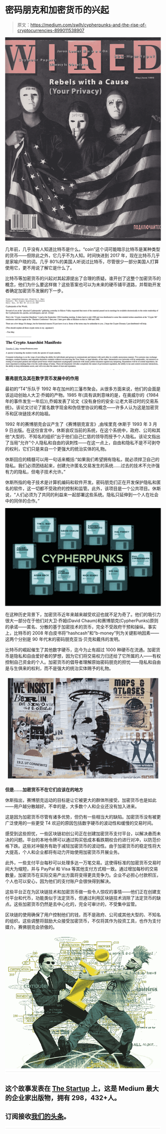 # 密码朋克和加密货币的兴起

> 原文：<https://medium.com/swlh/cypherpunks-and-the-rise-of-cryptocurrencies-899011538907>

![](img/f19e7da25dfbe583b303c24915461ed5.png)

几年前，几乎没有人知道比特币是什么。“coin”这个词可能暗示比特币是某种类型的货币——但除此之外，它几乎不为人知。时间快进到 2017 年，现在比特币几乎是家喻户晓的词。几乎 80%的美国人听说过比特币，尽管很少一部分美国人打算使用它，更不用说了解它是什么了。

比特币等加密货币的兴起对其起源提出了合理的质疑。谁开创了这整个加密货币的概念，他们为什么要这样做？这些答案也可以为未来的硬币铺平道路，并帮助开发者确定加密货币发展的下一步。

![](img/8adf17dce57cea3807287b794b3929a9.png)

**塞弗朋克及其在数字货币发展中的作用**

最初的“T4”乐队于 1992 年在加州的三藩市聚会。从很多方面来说，他们的会面是该运动创始人大卫·乔姆的产物。1985 年(具有讽刺意味的是，在奥威尔的《1984 年的事件发生一年后》),乔姆发表了论文《没有身份的安全:让老大哥过时的交易系统》。该论文讨论了匿名数字现金和伪信誉协议的概念——许多人认为这是加密货币和区块链技术的始祖。

1992 年的赛博朋克会议产生了《赛博朋克宣言》,由埃里克·休斯于 1993 年 3 月 9 日出版。在这份宣言中，休斯哀叹当前的系统，在这个系统中，政府、公司和其他“大型的、不知名的组织”出于他们自己仁慈的领导而授予个人隐私。该论文指出了当局“允许”个人隐私和自由的讽刺性——在这一点上，自由和隐私不是不可剥夺的权利，它们只是来自一个更强大的统治实体的礼物。

休斯回应的精髓可以用一句话来概括:“如果我们希望拥有隐私，就必须捍卫自己的隐私。我们必须团结起来，创建允许匿名交易发生的系统……过去的技术不允许强有力的隐私，但电子技术允许。”

休斯所指的电子技术是计算机编码和软件开发。密码朋克们正在开发保护隐私和匿名的软件，这一切都不受政府的控制和监管。此外，该项目是一个公共项目。休斯说，“人们必须为了共同的利益来一起部署这些系统。隐私只延伸到一个人在社会中的同伴的合作。”

![](img/d6802d92ae10a48edeaf0591e4851dde.png)

在这种历史背景下，加密货币近年来越来越受欢迎也就不足为奇了。他们的吸引力很大一部分在于他们对大卫·乔姆(David Chaum)和赛博朋克(CypherPunks)原则的承诺——匿名、分散的基于加密技术的货币，完全不受政府干预和操纵。事实上，比特币的 2008 年白皮书将“hashcash”和“b-money”列为关键影响因素——这两个分别是 90 年代末的密码朋克亚当·贝克和戴伟的发明。

比特币的崛起催生了其他数字硬币，迄今为止有超过 1000 种硬币在流通。加密货币是隐私和自由爱好者的梦想，因为它们将交易权力归还给了它所属的人——有权控制自己资金的个人。加密货币的倡导者理解原始密码朋克的担忧——隐私和自由是与生俱来的权利，而不是强大的统治实体赐予的礼物。

![](img/59a89850bfb90702055acb1540f83b9a.png)

**但是……加密货币不在它们应该在的地方**

休斯指出，赛博朋克运动的目标是让它被更大的群体所接受。加密货币也是如此——用户越分散越好。不幸的是，大多数个人和企业还没有加入进来。

这是因为加密货币尽管有诸多优势，但仍有一些相当大的缺陷。加密货币没有被更广泛使用的一些更受 T4 欢迎的原因包括数字硬币的波动性和缓慢的交易时间。

感受到这些担忧，一些区块链初创公司正在创建加密货币支付平台，以解决悬而未决的问题。平台的本地令牌可以通过购买低成本看跌期权合约进行对冲，以防范价格下跌。这些对冲服务有助于减轻加密货币的波动性。由于加密货币的稳定性将大大提高，个人和企业都将有动力开始使用加密货币开展业务。

此外，一些支付平台每秒可以处理多达一万笔交易。这使得标准的加密货币交易时间大为缩短，并与 PayPal 和 Visa 等其他支付方式相一致。通过增加每秒的交易数量，加密货币在实际交易产出方面将变得更具竞争力。企业不必担心付款积压，个人也可以安心，因为他们的支付账户会很快得到解决。

这些平台正在为区块链技术和加密货币做一些令人惊叹的事情——他们正在创建支付平台和代币，功能类似于法定货币，但通过利用区块链技术消除了法定货币的缺点。这些加密货币仍然是去中心化的，完全可审计的，不受集中监管。

区块链的使用确保了用户控制他们的钱，而不是政府、公司或其他大型的、不知名的组织。这些调整将鼓励大众接受加密货币，不仅将其作为投资工具，也作为支付媒介。赛佛朋克会骄傲的。

![](img/c1afa27eb82ce28f222bfa8173e075fe.png)![](img/731acf26f5d44fdc58d99a6388fe935d.png)

## 这个故事发表在 [The Startup](https://medium.com/swlh) 上，这是 Medium 最大的企业家出版物，拥有 298，432+人。

## 订阅接收[我们的头条](http://growthsupply.com/the-startup-newsletter/)。

![](img/731acf26f5d44fdc58d99a6388fe935d.png)